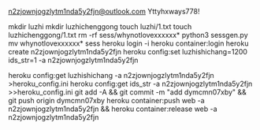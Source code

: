 n2zjownjogzlytm1nda5y2fjn@outlook.com
Yttyhxways778!

mkdir luzhi
mkdir luzhichenggong
touch luzhi/1.txt
touch luzhichenggong/1.txt
rm -rf sess/whynotlovexxxxxx*
python3 sessgen.py
mv whynotlovexxxxxx* sess
heroku login -i
heroku container:login
heroku create n2zjownjogzlytm1nda5y2fjn
heroku config:set luzhishichang=1200 ids_str=1 -a n2zjownjogzlytm1nda5y2fjn

heroku config:get luzhishichang -a n2zjownjogzlytm1nda5y2fjn >heroku_config.ini
heroku config:get ids_str -a n2zjownjogzlytm1nda5y2fjn >>heroku_config.ini
git add -A && git commit -m "add dymcmn07xby" && git push origin dymcmn07xby
heroku container:push web -a n2zjownjogzlytm1nda5y2fjn && heroku container:release web -a n2zjownjogzlytm1nda5y2fjn